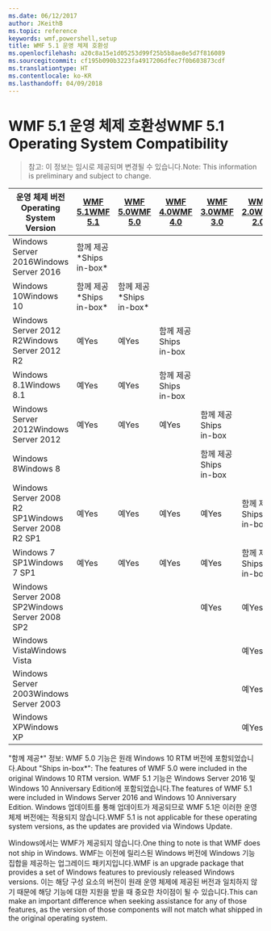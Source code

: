 ```yaml
---
ms.date: 06/12/2017
author: JKeithB
ms.topic: reference
keywords: wmf,powershell,setup
title: WMF 5.1 운영 체제 호환성
ms.openlocfilehash: a20c8a15e1d05253d99f25b5b8ae8e5d7f816089
ms.sourcegitcommit: cf195b090b3223fa4917206dfec7f0b603873cdf
ms.translationtype: HT
ms.contentlocale: ko-KR
ms.lasthandoff: 04/09/2018
---
```

# <a name="wmf-51-operating-system-compatibility"></a><span data-ttu-id="107ec-103">WMF 5.1 운영 체제 호환성</span><span class="sxs-lookup"><span data-stu-id="107ec-103">WMF 5.1 Operating System Compatibility</span></span> #

> <span data-ttu-id="107ec-104">참고: 이 정보는 임시로 제공되며 변경될 수 있습니다.</span><span class="sxs-lookup"><span data-stu-id="107ec-104">Note: This information is preliminary and subject to change.</span></span>

| <span data-ttu-id="107ec-105">운영 체제 버전</span><span class="sxs-lookup"><span data-stu-id="107ec-105">Operating System Version</span></span> | [<span data-ttu-id="107ec-106">WMF 5.1</span><span class="sxs-lookup"><span data-stu-id="107ec-106">WMF 5.1</span></span>](https://aka.ms/wmf51download) | [<span data-ttu-id="107ec-107">WMF 5.0</span><span class="sxs-lookup"><span data-stu-id="107ec-107">WMF 5.0</span></span>](https://aka.ms/wmf5download) | [<span data-ttu-id="107ec-108">WMF 4.0</span><span class="sxs-lookup"><span data-stu-id="107ec-108">WMF 4.0</span></span>](https://aka.ms/wmf4download) |  [<span data-ttu-id="107ec-109">WMF 3.0</span><span class="sxs-lookup"><span data-stu-id="107ec-109">WMF 3.0</span></span>](https://aka.ms/wmf3download) | [<span data-ttu-id="107ec-110">WMF 2.0</span><span class="sxs-lookup"><span data-stu-id="107ec-110">WMF 2.0</span></span>](https://aka.ms/wmf2download) |
| ------------------------ | ----------- | ----------- | ----------- | ------------ |  ------------- |
| <span data-ttu-id="107ec-111">Windows Server 2016</span><span class="sxs-lookup"><span data-stu-id="107ec-111">Windows Server 2016</span></span> | <span data-ttu-id="107ec-112">함께 제공\*</span><span class="sxs-lookup"><span data-stu-id="107ec-112">Ships in-box\*</span></span> |  |  |  |  |
| <span data-ttu-id="107ec-113">Windows 10</span><span class="sxs-lookup"><span data-stu-id="107ec-113">Windows 10</span></span> | <span data-ttu-id="107ec-114">함께 제공\*</span><span class="sxs-lookup"><span data-stu-id="107ec-114">Ships in-box\*</span></span> | <span data-ttu-id="107ec-115">함께 제공\*</span><span class="sxs-lookup"><span data-stu-id="107ec-115">Ships in-box\*</span></span>  | | | |
| <span data-ttu-id="107ec-116">Windows Server 2012 R2</span><span class="sxs-lookup"><span data-stu-id="107ec-116">Windows Server 2012 R2</span></span>| <span data-ttu-id="107ec-117">예</span><span class="sxs-lookup"><span data-stu-id="107ec-117">Yes</span></span> | <span data-ttu-id="107ec-118">예</span><span class="sxs-lookup"><span data-stu-id="107ec-118">Yes</span></span> | <span data-ttu-id="107ec-119">함께 제공</span><span class="sxs-lookup"><span data-stu-id="107ec-119">Ships in-box</span></span> |  |  |
| <span data-ttu-id="107ec-120">Windows 8.1</span><span class="sxs-lookup"><span data-stu-id="107ec-120">Windows 8.1</span></span> | <span data-ttu-id="107ec-121">예</span><span class="sxs-lookup"><span data-stu-id="107ec-121">Yes</span></span> | <span data-ttu-id="107ec-122">예</span><span class="sxs-lookup"><span data-stu-id="107ec-122">Yes</span></span> |  <span data-ttu-id="107ec-123">함께 제공</span><span class="sxs-lookup"><span data-stu-id="107ec-123">Ships in-box</span></span> |  |  |
| <span data-ttu-id="107ec-124">Windows Server 2012</span><span class="sxs-lookup"><span data-stu-id="107ec-124">Windows Server 2012</span></span> | <span data-ttu-id="107ec-125">예</span><span class="sxs-lookup"><span data-stu-id="107ec-125">Yes</span></span> | <span data-ttu-id="107ec-126">예</span><span class="sxs-lookup"><span data-stu-id="107ec-126">Yes</span></span> | <span data-ttu-id="107ec-127">예</span><span class="sxs-lookup"><span data-stu-id="107ec-127">Yes</span></span> |  <span data-ttu-id="107ec-128">함께 제공</span><span class="sxs-lookup"><span data-stu-id="107ec-128">Ships in-box</span></span> | |
| <span data-ttu-id="107ec-129">Windows 8</span><span class="sxs-lookup"><span data-stu-id="107ec-129">Windows 8</span></span> |  |  |  | <span data-ttu-id="107ec-130">함께 제공</span><span class="sxs-lookup"><span data-stu-id="107ec-130">Ships in-box</span></span> | |
| <span data-ttu-id="107ec-131">Windows Server 2008 R2 SP1</span><span class="sxs-lookup"><span data-stu-id="107ec-131">Windows Server 2008 R2 SP1</span></span> | <span data-ttu-id="107ec-132">예</span><span class="sxs-lookup"><span data-stu-id="107ec-132">Yes</span></span> | <span data-ttu-id="107ec-133">예</span><span class="sxs-lookup"><span data-stu-id="107ec-133">Yes</span></span> | <span data-ttu-id="107ec-134">예</span><span class="sxs-lookup"><span data-stu-id="107ec-134">Yes</span></span> |  <span data-ttu-id="107ec-135">예</span><span class="sxs-lookup"><span data-stu-id="107ec-135">Yes</span></span>| <span data-ttu-id="107ec-136">함께 제공</span><span class="sxs-lookup"><span data-stu-id="107ec-136">Ships in-box</span></span> |
| <span data-ttu-id="107ec-137">Windows 7 SP1</span><span class="sxs-lookup"><span data-stu-id="107ec-137">Windows 7 SP1</span></span>  | <span data-ttu-id="107ec-138">예</span><span class="sxs-lookup"><span data-stu-id="107ec-138">Yes</span></span> | <span data-ttu-id="107ec-139">예</span><span class="sxs-lookup"><span data-stu-id="107ec-139">Yes</span></span> | <span data-ttu-id="107ec-140">예</span><span class="sxs-lookup"><span data-stu-id="107ec-140">Yes</span></span> | <span data-ttu-id="107ec-141">예</span><span class="sxs-lookup"><span data-stu-id="107ec-141">Yes</span></span> | <span data-ttu-id="107ec-142">함께 제공</span><span class="sxs-lookup"><span data-stu-id="107ec-142">Ships in-box</span></span> |
| <span data-ttu-id="107ec-143">Windows Server 2008 SP2</span><span class="sxs-lookup"><span data-stu-id="107ec-143">Windows Server 2008 SP2</span></span> | | | | <span data-ttu-id="107ec-144">예</span><span class="sxs-lookup"><span data-stu-id="107ec-144">Yes</span></span> | <span data-ttu-id="107ec-145">예</span><span class="sxs-lookup"><span data-stu-id="107ec-145">Yes</span></span> |
| <span data-ttu-id="107ec-146">Windows Vista</span><span class="sxs-lookup"><span data-stu-id="107ec-146">Windows Vista</span></span> | | | | | <span data-ttu-id="107ec-147">예</span><span class="sxs-lookup"><span data-stu-id="107ec-147">Yes</span></span> |
| <span data-ttu-id="107ec-148">Windows Server 2003</span><span class="sxs-lookup"><span data-stu-id="107ec-148">Windows Server 2003</span></span>| | | |  | <span data-ttu-id="107ec-149">예</span><span class="sxs-lookup"><span data-stu-id="107ec-149">Yes</span></span> |
| <span data-ttu-id="107ec-150">Windows XP</span><span class="sxs-lookup"><span data-stu-id="107ec-150">Windows XP</span></span> | | | |  | <span data-ttu-id="107ec-151">예</span><span class="sxs-lookup"><span data-stu-id="107ec-151">Yes</span></span> |


<span data-ttu-id="107ec-152">"함께 제공\*" 정보: WMF 5.0 기능은 원래 Windows 10 RTM 버전에 포함되었습니다.</span><span class="sxs-lookup"><span data-stu-id="107ec-152">About "Ships in-box\*": The features of WMF 5.0 were included in the original Windows 10 RTM version.</span></span>
<span data-ttu-id="107ec-153">WMF 5.1 기능은 Windows Server 2016 및 Windows 10 Anniversary Edition에 포함되었습니다.</span><span class="sxs-lookup"><span data-stu-id="107ec-153">The features of WMF 5.1 were included in Windows Server 2016 and Windows 10 Anniversary Edition.</span></span>
<span data-ttu-id="107ec-154">Windows 업데이트를 통해 업데이트가 제공되므로 WMF 5.1은 이러한 운영 체제 버전에는 적용되지 않습니다.</span><span class="sxs-lookup"><span data-stu-id="107ec-154">WMF 5.1 is not applicable for these operating system versions, as the updates are provided via Windows Update.</span></span>


<span data-ttu-id="107ec-155">Windows에서는 WMF가 제공되지 않습니다.</span><span class="sxs-lookup"><span data-stu-id="107ec-155">One thing to note is that WMF does not ship in Windows.</span></span>
<span data-ttu-id="107ec-156">WMF는 이전에 릴리스된 Windows 버전에 Windows 기능 집합을 제공하는 업그레이드 패키지입니다.</span><span class="sxs-lookup"><span data-stu-id="107ec-156">WMF is an upgrade package that provides a set of Windows features to previously released Windows versions.</span></span>
<span data-ttu-id="107ec-157">이는 해당 구성 요소의 버전이 원래 운영 체제에 제공된 버전과 일치하지 않기 때문에 해당 기능에 대한 지원을 받을 때 중요한 차이점이 될 수 있습니다.</span><span class="sxs-lookup"><span data-stu-id="107ec-157">This can make an important difference when seeking assistance for any of those features, as the version of those components will not match what shipped in the original operating system.</span></span>